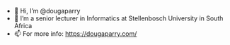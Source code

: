 - 👋 Hi, I’m @dougaparry
- 👀 I’m a senior lecturer in Informatics at Stellenbosch University in South Africa
- 📫 For more info: https://dougaparry.com/

<!---
dougaparry/dougaparry is a ✨ special ✨ repository because its `README.md` (this file) appears on your GitHub profile.
You can click the Preview link to take a look at your changes.
--->
